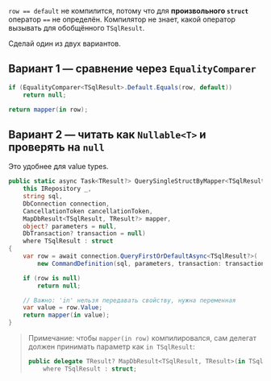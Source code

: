 `row == default` не компилится, потому что для **произвольного `struct`** оператор `==` не определён. Компилятор не знает, какой оператор вызывать для обобщённого `TSqlResult`.

Сделай один из двух вариантов.

## Вариант 1 — сравнение через `EqualityComparer`

```csharp
if (EqualityComparer<TSqlResult>.Default.Equals(row, default))
    return null;

return mapper(in row);
```

## Вариант 2 — читать как `Nullable<T>` и проверять на `null`

Это удобнее для value types.

```csharp
public static async Task<TResult?> QuerySingleStructByMapper<TSqlResult, TResult>(
    this IRepository _,
    string sql,
    DbConnection connection,
    CancellationToken cancellationToken,
    MapDbResult<TSqlResult, TResult?> mapper,
    object? parameters = null,
    DbTransaction? transaction = null)
    where TSqlResult : struct
{
    var row = await connection.QueryFirstOrDefaultAsync<TSqlResult?>(
        new CommandDefinition(sql, parameters, transaction: transaction, cancellationToken: cancellationToken));

    if (row is null)
        return null;

    // Важно: 'in' нельзя передавать свойству, нужна переменная
    var value = row.Value;
    return mapper(in value);
}
```

> Примечание: чтобы `mapper(in row)` компилировался, сам делегат должен принимать параметр как `in TSqlResult`:
>
> ```csharp
> public delegate TResult? MapDbResult<TSqlResult, TResult>(in TSqlResult sql)
>     where TSqlResult : struct;
> ```
